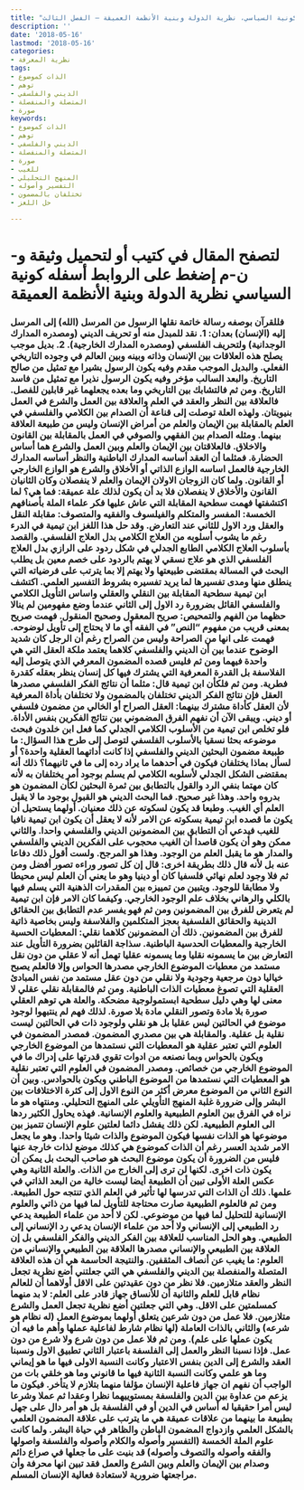 ```yaml
---
title: "كونية السياسي، نظرية الدولة وبنية الأنظمة العميقة – الفصل الثالث"
description: ''
date: '2018-05-16'
lastmod: '2018-05-16'
categories:
- نظرية المعرفة
tags:
- الذات كموضوع
- توهم
- الديني والفلسفي
- المتصلة والمنفصلة
- صورة
keywords:
- الذات كموضوع
- توهم
- الديني والفلسفي
- المتصلة والمنفصلة
- صورة
- للغيب
- المنهج التحليلي
- التفسير وأصوله
- تختلفان بالمضمون
- حل اللغز

---
```

# **لتصفح المقال في كتيب أو لتحميل وثيقة و-ن-م إضغط على الروابط أسفله** **كونية السياسي نظرية الدولة وبنية الأنظمة العميقة**

### فللقرآن بوصفه رسالة خاتمة نقلها الرسول من المرسل (الله) إلى المرسل إليه (الإنسان) بعدان: 1. نقد للمبدل منه أو تحريف الديني (ومصدره المدارك الوجدانية) ولتحريف الفلسفي (ومصدره المدارك الخارجية). 2. بديل موجب يصلح هذه العلاقات بين الإنسان وذاته وبينه وبين العالم في وجوده التاريخي الفعلي. والبديل الموجب مقدم وفيه يكون الرسول بشيرا مع تمثيل من صالح التاريخ. والبعد السالب مؤخر وفيه يكون الرسول نذيرا مع تمثيل من فاسد التاريخ. ومن ثم فالتشابك بين التاريخي وما بعده يجعلهما غير قابلين للفصل. فالعلاقة بين النظر والعقد في العلم والعلاقة بين العمل والشرع في العمل بنيويتان. ولهذه العلة توصلت إلى قناعة أن الصدام بين الكلامي والفلسفي في العلم بالمقابلة بين الإيمان والعلم من أمراض الإنسان وليس من طبيعة العلاقة بينهما. ومثله الصدام بين الفقهي والصوفي في العمل بالمقابلة بين القانون والاخلاق. فالعلاقتان بين الإيمان والعلم وبين العمل والشرع هما أساس الحضارة. فمثلما أن العقد أساسه المدارك الباطنية والنظر أساسه المدارك الخارجية فالعمل اساسه الوازع الذاتي أو الأخلاق والشرع هو الوازع الخارجي أو القانون. ولما كان الزوجان الاولان الإيمان والعلم لا ينفصلان وكان الثانيان القانون والأخلاق لا ينفصلان فلا بد أن يكون لذلك علة عميقة: فما هي؟ لما اكتشفتها فهمت سطحية المقابلة التي عاش عليها فكر علماء الملة بأصنافهم الخمسة: المفسر والمتكلم والفيلسوف والفقيه والمتصوف: مقابلة النقل والعقل ورد الاول للثاني عند التعارض. وقد حل هذا اللغز ابن تيمية في الدرء رغم ما يشوب أسلوبه من العلاج الكلامي بدل العلاج الفلسفي. والقصد بأسلوب العلاج الكلامي الطابع الجدلي في شكل ردود على الرازي بدل العلاج الفلسفي الذي هو علاج نسقي لا يهتم بالردود على خصم معين بل يطلب البحث في المسالة بمقتضى طبيعتها ولا يهتم إلا بما يترتب على فرضياته التي ينطلق منها ومدى تفسيرها لما يريد تفسيره بشروط التفسير العلمي. اكتشف ابن تيمية سطحية المقابلة بين النقلي والعقلي واساس التأويل الكلامي والفلسفي القائل بضرورة رد الاول إلى الثاني عندما وضع مفهومين لم ينالا حظهما من الفهم والتمحيص: صريح المعقول وصحيح المنقول. فهمت صريح بمعنى قريب من مفهوم “النص” في الفقه أي ما لا يحتاج إلى تأويل لوضوحه. فهمت على انها من الصراحة وليس من الصراح رغم أن الرجل كان شديد الوضوح عندما بين أن الديني والفلسفي كلاهما يعتمد ملكة العقل التي هي واحدة فيهما ومن ثم فليس قصده المضمون المعرفي الذي يتوصل إليه الفلاسفة بل القدرة المعرفية التي يشترك فيها كل إنسان ينظر بعقله كقدرة فطرية. ومن ثم فلكأن ابن تيمية قال: مثلما أن نتائج الفكر الفلسفي مصدرها العقل فإن نتائج الفكر الديني تختلفان بالمضمون ولا تختلفان بأداة المعرفية لأن العقل كأداة مشترك بينهما: العقل الصراح أو الخالي من مضمون فلسفي أو ديني. ويبقى الآن أن نفهم الفرق المضموني بين نتائج الفكرين بنفس الأداة. فلو تخلص ابن تيمية من الأسلوب الكلامي الجدلي كما فعل ابن خلدون فبحث موضوعه بحثا نسقيا بالأسلوب الفلسفي لتوصل إلى طرح هذا السؤال: ما طبيعة مضمون البحثين الديني والفلسفي إذا كانت أداتهما العقلية واحدة؟ أو لسأل بماذا يختلفان فيكون في أحدهما ما يراد رده إلى ما في ثانيهما؟ ذلك أنه بمقتضى الشكل الجدلي لأسلوبه الكلامي لم يسلم بوجود أمر يختلفان به لأنه كان مهتما بنفي الرد والقول بالتطابق بين ثمرة البحثين لكأن المضمون هو بدروه واحد. وهذا غير صحيح. فما البحث الديني هو القبول بوجود ما لا يقبل العلم أي الغيب. وطبعا قد يكون لسكوته عن ذلك معنيان. أولهما يستحيل أن يكون ما قصده ابن تيمية بسكوته عن الامر لأنه لا يعقل أن يكون ابن تيمية نافيا للغيب فيدعي أن التطابق بين المضمونين الديني والفلسفي واحدا. والثاني ممكن وهو أن يكون قاصدا أن الغيب محجوب على الفكرين الديني والفلسفي والمدار هو ما يقبل العلم من الوجود. وهذا هو المرجح. ولست أقول ذلك دفاعا عنه بل لأنه قال ذلك بطريقة اخرى: قال إن كل تصور وراءه تصور أفضل ومن ثم فلا وجود لعلم نهائي فلسفيا كان أو دينيا وهو ما يعني أن العلم ليس محيطا ولا مطابقا للوجود. ويتبين من تمييزه بين المقدرات الذهنية التي يسلم فيها بالكلي والرهاني بخلاف علم الوجود الخارجي. وكيفما كان الامر فإن ابن تيمية لم يتعرض للفرق بين المضمونين ومن ثم فهو يفسر عدم التطابق بين الحقائق الدينية والحقائق الفلسفية بعجز المتكلمين والفلاسفة وليس بخاصية ذاتية للفرق بين المضمونين. ذلك أن المضمونين كلاهما نقلي: المعطيات الحسية الخارجية والمعطيات الحدسية الباطنية. سذاجة القائلين بضرورة التأويل عند التعارض بين ما يسمونه نقليا وما يسمونه عقليا تهمل أنه لا عقلي من دون نقل مستمد من معطيات الموضوع الخارجي مصدرها الحواس وإلا فالعلم يصبح خياليا دون مرجعية وجودية ولا نقلي من دون عقل مستمد من نفس المبادئ العقلية التي تصوغ معطيات الذات الباطنية. ومن ثم فالمقابلة نقلي عقلي لا معنى لها وهي دليل سطحية ابستمولوجية مضحكة. والعلة هي توهم العقلي صورة بلا مادة وتصور النقلي مادة بلا صورة. لذلك فهم لم ينتبهوا لوجود موضوع في الحالتين ليس عقليا بل هو نقلي ولوجود ذات في الحالتين ليست نقلية بل عقلية. والمقابلة هي بين مصدري المضمون. فمصدر المضمون في العلوم التي تعتبر عقلية هو المعطيات التي نستمدها من الموضوع الخارجي ويكون بالحواس وبما نصنعه من ادوات تقوي قدرتها على إدراك ما في الموضوع الخارجي من خصائص. ومصدر المضمون في العلوم التي تعتبر نقلية هو المعطيات التي نستمدها من الموضوع الباطني ويكون بالحوادس. وبين أن النوع الثاني من الموضوع معرض أكثر من النوع الاول إلى كثرة الاختلافات بين البشر وإلى ضرورة غلبة المنهج التأويلي على المنهج التحليلي. ومنتهاه هو ما نراه في الفرق بين العلوم الطبيعية والعلوم الإنسانية. فهذه يحاول الكثير ردها الى العلوم الطبيعية. لكن ذلك يفشل دائما لعلتين علوم الإنسان تتميز بين موضوعها هو الذات نفسها فيكون الموضوع والذات شيئا واحدا. وهو ما يجعل الامر شديد العسر رغم أن الذات كموضوع هي كذلك موضع لذات خارجة عنها فليس من الضرورة أن يكون موضوع البحث هو صاحب البحث بل يمكن أن يكون ذات اخرى. لكنها لن ترى إلى الخارج من الذات. والعلة الثانية وهي عكس العلة الأولى تبين أن الطبيعة أيضا ليست خالية من البعد الذاتي في علمها. ذلك أن الذات التي تدرسها لها تأثير في العلم الذي تنتجه حول الطبيعة. ومن ثم فالعلوم الطبيعية صارت محتاجة للتأويل لما فيها من ذاتي والعلوم الإنسانية للتحليل لما فيها من موضوعي. لكن لا أحد من علماء الطبيعة يدعي رد الطبيعي إلى الإنساني ولا أحد من علماء الإنسان يدعي رد الإنساني إلى الطبيعي. وهو الحل المناسب للعلاقة بين الفكر الديني والفكر الفلسفي بل إن العلاقة بين الطبيعي والإنساني مصدرها العلاقة بين الطبيعي والإنساني من العلوم: ما يغيب عن أنصاف المثقفين. والنتيجة الحاسمة هي أن هذه العلاقة المتصلة والمنفصلة بين الديني والفلسفي هي التي جعلتني أضع نظرية تجعل النظر والعقد متلازمين. فلا نظر من دون عقيدتين على الاقل أولاهما أن للعالم نظام قابل للعلم والثانية أن للأنساق جهاز قادر على العلم: لا بد منهما كمسلمتين على الاقل. وهي التي جعلتين أضع نظرية تجعل العمل والشرع متلازمين. فلا عمل من دون شرعين يتعلق أولهما بموضوع العمل (له نظام هو شرعه) والثاني بالذات العاملة (لها نظام شارط لفاعلية عملها وأهم ما فيه أن يكون عملها على علم). ومن ثم فلا عمل من دون شرع ولا شرع من دون عمل. فإذا نسبنا النظر والعمل إلى الفلسفة باعتبار الثاني تطبيق الاول ونسبنا العقد والشرع إلى الدين بنفس الاعتبار وكانت النسبة الاولى فيها ما هو إيماني وما هو علمي وكانت النسبة الثانية فيها ما قانوني وما هو خلقي بات من الواجب أن نفهم ان جهاز فاعلية الإنسان مؤلفا منهما بتلازم لا يتأخر. فيكون ما يزعم من عداوة بين الدين والفلسفة بمستوييهما نظرا وعقدا ثم عملا وشرعا ليس أمرا حقيقيا له أساس في الدين أو في الفلسفة بل هو أمر دال على جهل بطبيعة ما بينهما من علاقات عميقة هي ما يترتب على علاقة المضمون العلمي بالشكل العلمي وازدواج المضمون الباطن والظاهر في حياة البشر. ولما كانت علوم الملة الخمسة (التفسير وأصوله والكلام وأصوله والفلسفة واصولها والفقه وأصوله والتصوف وأصوله) قد بنيت على ما جعلها في صراع دائم وصدام بين الإيمان والعلم وبين الشرع والعمل فقد تبين انها محرفة وأن مراجعتها ضرورية لاستعادة فعالية الإنسان المسلم.

###